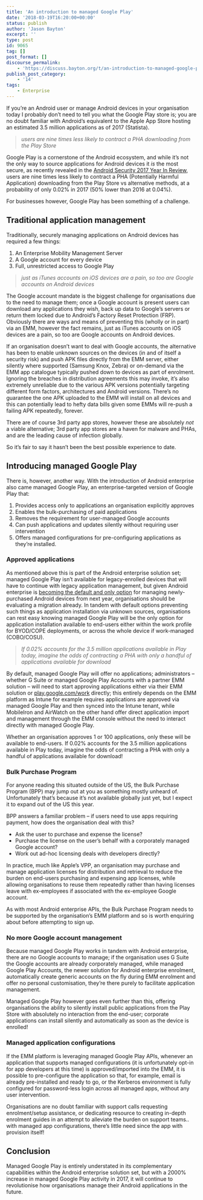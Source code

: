 ```yaml
---
title: 'An introduction to managed Google Play'
date: '2018-03-19T16:20:00+00:00'
status: publish
author: 'Jason Bayton'
excerpt: ''
type: post
id: 9065
tag: []
post_format: []
discourse_permalink:
    - 'https://discuss.bayton.org/t/an-introduction-to-managed-google-play/373'
publish_post_category:
    - '14'
tags:
    - Enterprise
---
```

If you’re an Android user or manage Android devices in your organisation today I probably don’t need to tell you what the Google Play store is; you are no doubt familiar with Android’s equivalent to the Apple App Store hosting an estimated 3.5 million applications as of 2017 (Statista).

> *users are nine times less likely to contract a PHA downloading from the Play Store*

Google Play is a cornerstone of the Android ecosystem, and while it’s not the only way to source applications for Android devices it *is* the most secure, as recently revealed in the [Android Security 2017 Year In Review](https://source.android.com/security/reports/Google_Android_Security_2017_Report_Final.pdf), users are nine times less likely to contract a PHA (Potentially Harmful Application) downloading from the Play Store vs alternative methods, at a probability of only 0.02% in 2017 (50% lower than 2016 at 0.04%).

For businesses however, Google Play has been something of a challenge.

Traditional application management
----------------------------------

Traditionally, securely managing applications on Android devices has required a few things:

1. An Enterprise Mobility Management Server
2. A Google account for every device
3. Full, unrestricted access to Google Play

> *just as iTunes accounts on iOS devices are a pain, so too are Google accounts on Android devices*

The Google account mandate is the biggest challenge for organisations due to the need to manage them; once a Google account is present users can download any applications they wish, back up data to Google’s servers or return them locked due to Android’s Factory Reset Protection (FRP). Obviously there are ways and means of preventing this (wholly or in part) via an EMM, however the fact remains, just as iTunes accounts on iOS devices are a pain, so too are Google accounts on Android devices.

If an organisation doesn’t want to deal with Google accounts, the alternative has been to enable unknown sources on the devices (in and of itself a security risk) and push APK files directly from the EMM server, either silently where supported (Samsung Knox, Zebra) or on-demand via the EMM app catalogue typically pushed down to devices as part of enrolment. Ignoring the breaches in distribution agreements this may invoke, it’s also extremely unreliable due to the various APK versions potentially targeting different form factors, architectures and Android versions. There’s no guarantee the one APK uploaded to the EMM will install on all devices and this can potentially lead to hefty data bills given some EMMs will re-push a failing APK repeatedly, forever.

There are of course 3rd party app stores, however these are absolutely *not* a viable alternative; 3rd party app stores are a haven for malware and PHAs, and are the leading cause of infection globally.

So it’s fair to say it hasn’t been the best possible experience to date.

Introducing managed Google Play
-------------------------------

There is, however, another way. With the introduction of Android enterprise also came managed Google Play, an enterprise-targeted version of Google Play that:

1. Provides access only to applications an organisation explicitly approves
2. Enables the bulk-purchasing of paid applications
3. Removes the requirement for user-managed Google accounts
4. Can push applications and updates silently without requiring user intervention
5. Offers managed configurations for pre-configuring applications as they’re installed.

### Approved applications

As mentioned above this is part of the Android enterprise solution set; managed Google Play isn’t available for legacy-enrolled devices that will have to continue with legacy application management, but given Android enterprise is [becoming the default and only option](/2017/12/google-is-deprecating-device-admin-in-favour-of-android-enterprise/) for managing newly-purchased Android devices from next year, organisations should be evaluating a migration already. In tandem with default options preventing such things as application installation via unknown sources, organisations can rest easy knowing managed Google Play will be the only option for application installation available to end-users either within the work profile for BYOD/COPE deployments, or across the whole device if work-managed (COBO/COSU).

> *If 0.02% accounts for the 3.5 million applications available in Play today, imagine the odds of contracting a PHA with only a handful of applications available for download*

By default, managed Google Play will offer no applications; administrators – whether G Suite or managed Google Play Accounts with a partner EMM solution – will need to start approving applications either via their EMM solution or [play.google.com/work](https://play.google.com/work?hl=en) directly; this entirely depends on the EMM platform as Intune for example requires applications are approved via managed Google Play and then synced into the Intune tenant, while MobileIron and AirWatch on the other hand offer direct application import and management through the EMM console without the need to interact directly with managed Google Play.

Whether an organisation approves 1 or 100 applications, only these will be available to end-users. If 0.02% accounts for the 3.5 million applications available in Play today, imagine the odds of contracting a PHA with only a handful of applications available for download!

### Bulk Purchase Program

For anyone reading this situated outside of the US, the Bulk Purchase Program (BPP) may jump out at you as something mostly unheard of. Unfortunately that’s because it’s not available globally just yet, but I expect it to expand out of the US this year.

BPP answers a familiar problem – if users need to use apps requiring payment, how does the organisation deal with this?

- Ask the user to purchase and expense the license?
- Purchase the license on the user’s behalf with a corporately managed Google account?
- Work out ad-hoc licensing deals with developers directly?

In practice, much like Apple’s VPP, an organisation may purchase and manage application licenses for distribution and retrieval to reduce the burden on end-users purchasing and expensing app licenses, while allowing organisations to reuse them repeatedly rather than having licenses leave with ex-employees if associated with the ex-employee Google account.

As with most Android enterprise APIs, the Bulk Purchase Program needs to be supported by the organisation’s EMM platform and so is worth enquiring about before attempting to sign up.

### No more Google account management

Because managed Google Play works in tandem with Android enterprise, there are no Google accounts to manage; if the organisation uses G Suite the Google accounts are already corporately managed, while managed Google Play Accounts, the newer solution for Android enterprise enrolment, automatically create generic accounts on the fly during EMM enrolment and offer no personal customisation, they’re there purely to facilitate application management.

Managed Google Play however goes even further than this, offering organisations the ability to silently install public applications from the Play Store with absolutely no interaction from the end-user; corporate applications can install silently and automatically as soon as the device is enrolled!

### Managed application configurations

If the EMM platform is leveraging managed Google Play APIs, whenever an application that supports managed configurations (it is unfortunately opt-in for app developers at this time) is approved/imported into the EMM, it is possible to pre-configure the application so that, for example, email is already pre-installed and ready to go, or the Kerberos environment is fully configured for password-less login across all managed apps, without any user intervention.

Organisations are no doubt familiar with support calls requesting enrolment/setup assistance, or dedicating resource to creating in-depth enrolment guides in an attempt to alleviate the burden on support teams.. with managed app configurations, there’s little need since the app with provision itself!

Conclusion
----------

Managed Google Play is entirely understated in its complementary capabilities within the Android enterprise solution set, but with a 2000% increase in managed Google Play activity in 2017, it will continue to revolutionise how organisations manage their Android applications in the future.